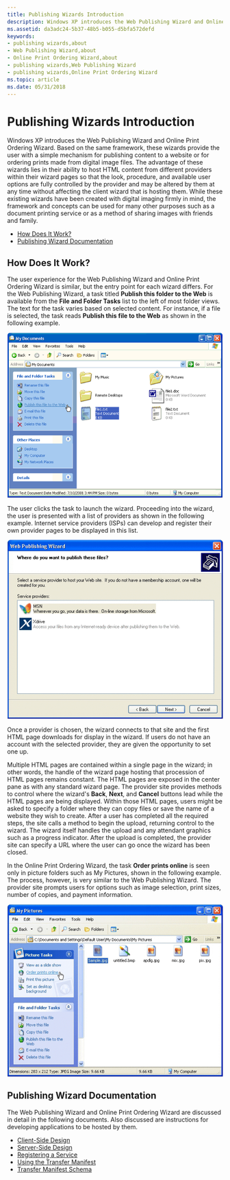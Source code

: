 ```yaml
---
title: Publishing Wizards Introduction
description: Windows XP introduces the Web Publishing Wizard and Online Print Ordering Wizard.
ms.assetid: da3adc24-5b37-48b5-b055-d5bfa572defd
keywords:
- publishing wizards,about
- Web Publishing Wizard,about
- Online Print Ordering Wizard,about
- publishing wizards,Web Publishing Wizard
- publishing wizards,Online Print Ordering Wizard
ms.topic: article
ms.date: 05/31/2018
---
```


# Publishing Wizards Introduction

Windows XP introduces the Web Publishing Wizard and Online Print Ordering Wizard. Based on the same framework, these wizards provide the user with a simple mechanism for publishing content to a website or for ordering prints made from digital image files. The advantage of these wizards lies in their ability to host HTML content from different providers within their wizard pages so that the look, procedure, and available user options are fully controlled by the provider and may be altered by them at any time without affecting the client wizard that is hosting them. While these existing wizards have been created with digital imaging firmly in mind, the framework and concepts can be used for many other purposes such as a document printing service or as a method of sharing images with friends and family.

-   [How Does It Work?](#how-does-it-work)
-   [Publishing Wizard Documentation](#publishing-wizard-documentation)

## How Does It Work?

The user experience for the Web Publishing Wizard and Online Print Ordering Wizard is similar, but the entry point for each wizard differs. For the Web Publishing Wizard, a task titled **Publish this folder to the Web** is available from the **File and Folder Tasks** list to the left of most folder views. The text for the task varies based on selected content. For instance, if a file is selected, the task reads **Publish this file to the Web** as shown in the following example.

![file and folder tasks](images/shell-pubwiz-tasks.png)

The user clicks the task to launch the wizard. Proceeding into the wizard, the user is presented with a list of providers as shown in the following example. Internet service providers (ISPs) can develop and register their own provider pages to be displayed in this list.

![publishing wizard provider list](images/shell-pubwiz-provs.png)

Once a provider is chosen, the wizard connects to that site and the first HTML page downloads for display in the wizard. If users do not have an account with the selected provider, they are given the opportunity to set one up.

Multiple HTML pages are contained within a single page in the wizard; in other words, the handle of the wizard page hosting that procession of HTML pages remains constant. The HTML pages are exposed in the center pane as with any standard wizard page. The provider site provides methods to control where the wizard's **Back**, **Next**, and **Cancel** buttons lead while the HTML pages are being displayed. Within those HTML pages, users might be asked to specify a folder where they can copy files or save the name of a website they wish to create. After a user has completed all the required steps, the site calls a method to begin the upload, returning control to the wizard. The wizard itself handles the upload and any attendant graphics such as a progress indicator. After the upload is completed, the provider site can specify a URL where the user can go once the wizard has been closed.

In the Online Print Ordering Wizard, the task **Order prints online** is seen only in picture folders such as My Pictures, shown in the following example. The process, however, is very similar to the Web Publishing Wizard. The provider site prompts users for options such as image selection, print sizes, number of copies, and payment information.

![picture tasks](images/shell-pubwiz-pix.png)

## Publishing Wizard Documentation

The Web Publishing Wizard and Online Print Ordering Wizard are discussed in detail in the following documents. Also discussed are instructions for developing applications to be hosted by them.

-   [Client-Side Design](pubwiz-client.md)
-   [Server-Side Design](pubwiz-server.md)
-   [Registering a Service](pubwiz-reg.md)
-   [Using the Transfer Manifest](pubwiz-manifest.md)
-   [Transfer Manifest Schema](https://docs.microsoft.com/windows/desktop/shell/interfaces)

 

 




